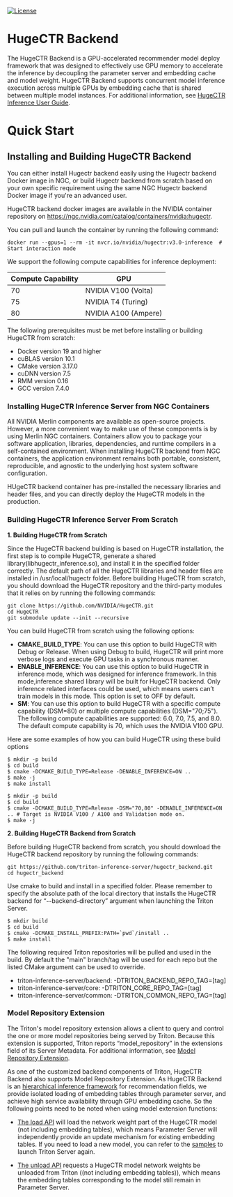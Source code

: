 <!--
# Copyright (c) 2020, NVIDIA CORPORATION. All rights reserved.
#
# Redistribution and use in source and binary forms, with or without
# modification, are permitted provided that the following conditions
# are met:
#  * Redistributions of source code must retain the above copyright
#    notice, this list of conditions and the following disclaimer.
#  * Redistributions in binary form must reproduce the above copyright
#    notice, this list of conditions and the following disclaimer in the
#    documentation and/or other materials provided with the distribution.
#  * Neither the name of NVIDIA CORPORATION nor the names of its
#    contributors may be used to endorse or promote products derived
#    from this software without specific prior written permission.
#
# THIS SOFTWARE IS PROVIDED BY THE COPYRIGHT HOLDERS ``AS IS'' AND ANY
# EXPRESS OR IMPLIED WARRANTIES, INCLUDING, BUT NOT LIMITED TO, THE
# IMPLIED WARRANTIES OF MERCHANTABILITY AND FITNESS FOR A PARTICULAR
# PURPOSE ARE DISCLAIMED.  IN NO EVENT SHALL THE COPYRIGHT OWNER OR
# CONTRIBUTORS BE LIABLE FOR ANY DIRECT, INDIRECT, INCIDENTAL, SPECIAL,
# EXEMPLARY, OR CONSEQUENTIAL DAMAGES (INCLUDING, BUT NOT LIMITED TO,
# PROCUREMENT OF SUBSTITUTE GOODS OR SERVICES; LOSS OF USE, DATA, OR
# PROFITS; OR BUSINESS INTERRUPTION) HOWEVER CAUSED AND ON ANY THEORY
# OF LIABILITY, WHETHER IN CONTRACT, STRICT LIABILITY, OR TORT
# (INCLUDING NEGLIGENCE OR OTHERWISE) ARISING IN ANY WAY OUT OF THE USE
# OF THIS SOFTWARE, EVEN IF ADVISED OF THE POSSIBILITY OF SUCH DAMAGE.
-->

[![License](https://img.shields.io/badge/License-BSD3-lightgrey.svg)](https://opensource.org/licenses/BSD-3-Clause)

# HugeCTR Backend

The HugeCTR Backend is a GPU-accelerated recommender model deploy framework that was designed to effectively use GPU memory to accelerate the inference by decoupling the parameter server and embedding cache and model weight. HugeCTR Backend supports concurrent model inference execution across multiple GPUs by embedding cache that is shared between multiple model instances. For additional information, see [HugeCTR Inference User Guide](docs/user_guide.md).  



# Quick Start

## Installing and Building HugeCTR Backend
You can either install Hugectr backend easily using the Hugectr backend Docker image in NGC, or build Hugectr backend from scratch based on your own specific requirement using the same NGC Hugectr backend Docker image if you're an advanced user.  

HugeCTR backend docker images are available in the NVIDIA container repository on https://ngc.nvidia.com/catalog/containers/nvidia:hugectr.

You can pull and launch the container by running the following command:

```
docker run --gpus=1 --rm -it nvcr.io/nvidia/hugectr:v3.0-inference  # Start interaction mode  
```

We support the following compute capabilities for inference deployment:

| Compute Capability | GPU                  |
|--------------------|----------------------|
| 70                 | NVIDIA V100 (Volta)  |
| 75                 | NVIDIA T4 (Turing)   |
| 80                 | NVIDIA A100 (Ampere) |

The following prerequisites must be met before installing or building HugeCTR from scratch:
* Docker version 19 and higher
* cuBLAS version 10.1
* CMake version 3.17.0
* cuDNN version 7.5
* RMM version 0.16
* GCC version 7.4.0

### Installing HugeCTR Inference Server from NGC Containers
All NVIDIA Merlin components are available as open-source projects. However, a more convenient way to make use of these components is by using Merlin NGC containers. Containers allow you to package your software application, libraries, dependencies, and runtime compilers in a self-contained environment. When installing HugeCTR backend from NGC containers, the application environment remains both portable, consistent, reproducible, and agnostic to the underlying host system software configuration.  

HUgeCTR backend container has pre-installed the necessary libraries and header files, and you can directly deploy the HugeCTR models in the production.  

### Building HugeCTR Inference Server From Scratch

**1.  Building HugeCTR from Scratch**  

Since the HugeCTR backend building is based on HugeCTR installation, the first step is to compile HugeCTR, generate a shared library(libhugectr_inference.so), and install it in the specified folder correctly. The default path of all the HugeCTR libraries and header files are installed in /usr/local/hugectr folder.
Before building HugeCTR from scratch, you should download the HugeCTR repository and the third-party modules that it relies on by running the following commands:


```
git clone https://github.com/NVIDIA/HugeCTR.git
cd HugeCTR
git submodule update --init --recursive
```
You can build HugeCTR from scratch using  the following options:
* **CMAKE_BUILD_TYPE**: You can use this option to build HugeCTR with Debug or Release. When using Debug to build, HugeCTR will print more verbose logs and execute GPU tasks in a synchronous manner.
* **ENABLE_INFERENCE**: You can use this option to build HugeCTR in inference mode, which was designed for inference framework. In this mode,inference shared library will be built for HugeCTR backend. Only inference related interfaces could be used, which means users can’t train models in this mode. This option is set to OFF by default.
* **SM**: You can use this option to build HugeCTR with a specific compute capability (DSM=80) or multiple compute capabilities (DSM="70;75"). The following compute capabilities are supported: 6.0, 7.0, 7.5, and 8.0. The default compute capability is 70, which uses the NVIDIA V100 GPU.

Here are some examples of how you can build HugeCTR using these build options

```
$ mkdir -p build
$ cd build
$ cmake -DCMAKE_BUILD_TYPE=Release -DENABLE_INFERENCE=ON .. 
$ make -j
$ make install
```

```
$ mkdir -p build
$ cd build
$ cmake -DCMAKE_BUILD_TYPE=Release -DSM="70,80" -DENABLE_INFERENCE=ON .. # Target is NVIDIA V100 / A100 and Validation mode on.
$ make -j
```

**2.  Building HugeCTR Backend from Scratch**  

Before building HugeCTR backend from scratch, you should download the HugeCTR backend repository by running the following commands:

```
git https://github.com/triton-inference-server/hugectr_backend.git
cd hugectr_backend
```
Use cmake to build and install in a specified folder. Please remember to specify the absolute path of the local directory that installs the HugeCTR backend for “--backend-directory” argument when launching the Triton Server.

```
$ mkdir build
$ cd build
$ cmake -DCMAKE_INSTALL_PREFIX:PATH=`pwd`/install ..
$ make install
```

The following required Triton repositories will be pulled and used in
the build. By default the "main" branch/tag will be used for each repo
but the listed CMake argument can be used to override.

* triton-inference-server/backend: -DTRITON_BACKEND_REPO_TAG=[tag]
* triton-inference-server/core: -DTRITON_CORE_REPO_TAG=[tag]
* triton-inference-server/common: -DTRITON_COMMON_REPO_TAG=[tag]

### Model Repository Extension

The Triton's model repository extension allows a client to query and control the one or more model repositories being served by Triton. Because this extension is supported, Triton reports “model_repository” in the extensions field of its Server Metadata. For additional information, see [Model Repository Extension](https://github.com/triton-inference-server/server/blob/master/docs/protocol/extension_model_repository.md).  
 
As one of the customized backend components of Triton, HugeCTR Backend also supports Model Repository Extension. As HugeCTR Backend is an  [hierarchical inference framework](docs/user_guide.md) for recommendation fields, we provide isolated loading of embedding tables through parameter server, and achieve high service availability through GPU embedding cache. So the following points need to be noted when using model extension functions:  
 - [The load API](https://github.com/triton-inference-server/server/blob/master/docs/protocol/extension_model_repository.md#load) will load the network weight part of the HugeCTR model (not including embedding tables), which means Parameter Server will independently provide an update mechanism for existing embedding tables. If you need to load a new model, you can refer to the [samples](samples/dcn/README.md) to launch Triton Server again.  
 
 - [The unload API](https://github.com/triton-inference-server/server/blob/master/docs/protocol/extension_model_repository.md#unload) requests a HugeCTR model network weights be unloaded from Triton ((not including embedding tables)),  which means the embedding tables corresponding to the model still remain in Parameter Server. 


